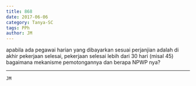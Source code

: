 ```yaml
---
title: 868
date: 2017-06-06
category: Tanya-SC
tags: PPh
author: JM
---
```


apabila ada pegawai harian yang dibayarkan sesuai perjanjian adalah di akhir pekerjaan selesai, pekerjaan selesai lebih dari 30 hari (misal 45) bagaimana mekanisme pemotongannya dan berapa NPWP nya?

---



`JM`
